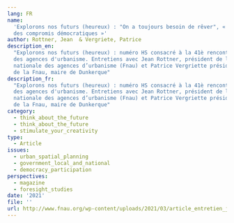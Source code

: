 ```yaml
---
lang: FR
name:
  'Explorons nos futurs (heureux) : "On a toujours besoin de rêver", « Construire
  des compromis démocratiques »'
author: Rottner, Jean  & Vergriete, Patrice
description_en:
  "Explorons nos futurs (heureux) : numéro HS consacré à la 41è rencontre
  des agences d'urbanisme. Entretiens avec Jean Rottner, président de la Fédération
  nationale des agences d’urbanisme (Fnau) et Patrice Vergriette président délégué
  de la Fnau, maire de Dunkerque"
description_fr:
  "Explorons nos futurs (heureux) : numéro HS consacré à la 41è rencontre
  des agences d'urbanisme. Entretiens avec Jean Rottner, président de la Fédération
  nationale des agences d’urbanisme (Fnau) et Patrice Vergriette président délégué
  de la Fnau, maire de Dunkerque"
category:
  - think_about_the_future
  - think_about_the_future
  - stimulate_your_creativity
type:
  - Article
issues:
  - urban_spatial_planning
  - government_local_and_national
  - democracy_participation
perspectives:
  - magazine
  - foresight_studies
date: '2021'
file: ''
url: http://www.fnau.org/wp-content/uploads/2021/03/article_entretien_jr_pv-1.pdf
---
```

